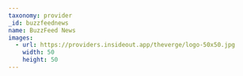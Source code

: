 ```yaml
---
taxonomy: provider
_id: buzzfeednews
name: BuzzFeed News
images:
  - url: https://providers.insideout.app/theverge/logo-50x50.jpg
    width: 50
    height: 50
---
```

